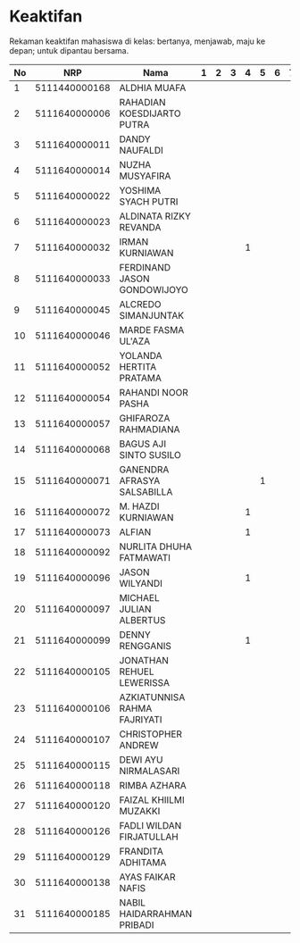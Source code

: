# Keaktifan
Rekaman keaktifan mahasiswa di kelas: bertanya, menjawab, maju ke depan; untuk dipantau bersama.

| No | NRP           | Nama                         | 1 | 2 | 3 | 4 | 5 | 6 | 7 | 8 | 9 | 10 | 11 | 12 | 13 | 14 | 15 | 16 |
|----|---------------|------------------------------|---|---|---|---|---|---|---|---|---|----|----|----|----|----|----|----|
| 1  | 5111440000168 | ALDHIA MUAFA                 |   |   |   |   |   |   |   |   |   |    |    |    |    |    |    |    |
| 2  | 5111640000006 | RAHADIAN KOESDIJARTO PUTRA   |   |   |   |   |   |   |   |   |   |    |    |    |    |    |    |    |
| 3  | 5111640000011 | DANDY NAUFALDI               |   |   |   |   |   |   |   |   |   |    |    |    |    |    |    |    |
| 4  | 5111640000014 | NUZHA MUSYAFIRA              |   |   |   |   |   |   |   |   |   |    |    |    |    |    |    |    |
| 5  | 5111640000022 | YOSHIMA SYACH PUTRI          |   |   |   |   |   |   |   |   |   |    |    |    |    |    |    |    |
| 6  | 5111640000023 | ALDINATA RIZKY REVANDA       |   |   |   |   |   |   |   |   |   |    |    |    |    |    |    |    |
| 7  | 5111640000032 | IRMAN KURNIAWAN              |   |   |   | 1 |   |   |   |   |   |    |    |    |    |    |    |    |
| 8  | 5111640000033 | FERDINAND JASON GONDOWIJOYO  |   |   |   |   |   |   |   |   |   |    |    |    |    |    |    |    |
| 9  | 5111640000045 | ALCREDO SIMANJUNTAK          |   |   |   |   |   |   |   |   |   |    |    |    |    |    |    |    |
| 10 | 5111640000046 | MARDE FASMA UL'AZA           |   |   |   |   |   |   |   |   |   |    |    |    |    |    |    |    |
| 11 | 5111640000052 | YOLANDA HERTITA PRATAMA      |   |   |   |   |   |   |   |   |   |    |    |    |    |    |    |    |
| 12 | 5111640000054 | RAHANDI NOOR PASHA           |   |   |   |   |   |   |   |   |   |    |    |    |    |    |    |    |
| 13 | 5111640000057 | GHIFAROZA RAHMADIANA         |   |   |   |   |   |   |   |   |   |    |    |    |    |    |    |    |
| 14 | 5111640000068 | BAGUS AJI SINTO SUSILO       |   |   |   |   |   |   |   |   |   |    |    |    |    |    |    |    |
| 15 | 5111640000071 | GANENDRA AFRASYA SALSABILLA  |   |   |   |   | 1 |   |   |   |   |    |    |    |    |    |    |    |
| 16 | 5111640000072 | M. HAZDI KURNIAWAN           |   |   |   | 1 |   |   |   |   |   |    |    |    |    |    |    |    |
| 17 | 5111640000073 | ALFIAN                       |   |   |   | 1 |   |   |   |   |   |    |    |    |    |    |    |    |
| 18 | 5111640000092 | NURLITA DHUHA FATMAWATI      |   |   |   |   |   |   |   |   |   |    |    |    |    |    |    |    |
| 19 | 5111640000096 | JASON WILYANDI               |   |   |   | 1 |   |   |   |   |   |    |    |    |    |    |    |    |
| 20 | 5111640000097 | MICHAEL JULIAN ALBERTUS      |   |   |   |   |   |   |   |   |   |    |    |    |    |    |    |    |
| 21 | 5111640000099 | DENNY RENGGANIS              |   |   |   | 1 |   |   |   |   |   |    |    |    |    |    |    |    |
| 22 | 5111640000105 | JONATHAN REHUEL LEWERISSA    |   |   |   |   |   |   |   |   |   |    |    |    |    |    |    |    |
| 23 | 5111640000106 | AZKIATUNNISA RAHMA FAJRIYATI |   |   |   |   |   |   |   |   |   |    |    |    |    |    |    |    |
| 24 | 5111640000107 | CHRISTOPHER ANDREW           |   |   |   |   |   |   |   |   |   |    |    |    |    |    |    |    |
| 25 | 5111640000115 | DEWI AYU NIRMALASARI         |   |   |   |   |   |   |   |   |   |    |    |    |    |    |    |    |
| 26 | 5111640000118 | RIMBA AZHARA                 |   |   |   |   |   |   |   |   |   |    |    |    |    |    |    |    |
| 27 | 5111640000120 | FAIZAL KHIILMI MUZAKKI       |   |   |   |   |   |   |   |   |   |    |    |    |    |    |    |    |
| 28 | 5111640000126 | FADLI WILDAN FIRJATULLAH     |   |   |   |   |   |   |   |   |   |    |    |    |    |    |    |    |
| 29 | 5111640000129 | FRANDITA ADHITAMA            |   |   |   |   |   |   |   |   |   |    |    |    |    |    |    |    |
| 30 | 5111640000138 | AYAS FAIKAR NAFIS            |   |   |   |   |   |   |   |   |   |    |    |    |    |    |    |    |
| 31 | 5111640000185 | NABIL HAIDARRAHMAN PRIBADI   |   |   |   |   |   |   |   |   |   |    |    |    |    |    |    |    |

